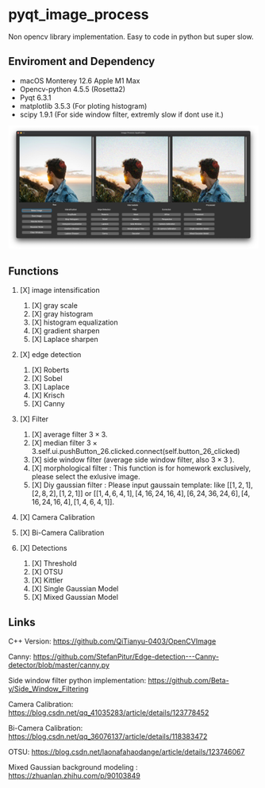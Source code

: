 # pyqt_image_process

Non opencv library implementation. Easy to code in python but super slow.

## Enviroment and Dependency

- macOS Monterey 12.6 Apple M1 Max
- Opencv-python 4.5.5 (Rosetta2)
- Pyqt 6.3.1
- matplotlib  3.5.3 (For ploting histogram)
- scipy 1.9.1 (For side window filter, extremly slow if dont use it.)

![截屏2022-09-27 20.05.58](README.assets/%E6%88%AA%E5%B1%8F2022-09-27%2020.05.58.png)

## Functions

1. [X] image intensification

    1. [X] gray scale
    2. [X] gray histogram
    3. [X] histogram equalization
    4. [X] gradient sharpen
    5. [X] Laplace sharpen
2. [X] edge detection

    1. [X] Roberts
    2. [X] Sobel
    3. [X] Laplace
    4. [X] Krisch
    5. [X] Canny
3. [X] Filter

    1. [X] average filter $3\times 3$.
    2. [X] median filter $3\times 3$.self.ui.pushButton_26.clicked.connect(self.button_26_clicked)
    3. [X] side window filter (average side window filter, also $3\times3$ ).
    4. [X] morphological filter : This function is for homework exclusively, please select the exlusive image.
    5. [X] Diy gaussian filter :  Please input gaussain template:  like $[[1,2,1],[2,8,2],[1,2,1]]$ or $[[1,4,6,4,1],[4,16,24,16,4],[6,24,36,24,6],[4,16,24,16,4],[1,4,6,4,1]]$.
4. [X] Camera Calibration
5. [X] Bi-Camera Calibration
6. [X] Detections
    1. [X] Threshold
    2. [X] OTSU
    3. [X] Kittler
    4. [X] Single Gaussian Model
    5. [X] Mixed Gaussian Model


## Links

C++ Version: https://github.com/QiTianyu-0403/OpenCVImage

Canny: https://github.com/StefanPitur/Edge-detection---Canny-detector/blob/master/canny.py

Side window filter python implementation: https://github.com/Beta-y/Side_Window_Filtering

Camera Calibration: https://blog.csdn.net/qq_41035283/article/details/123778452

Bi-Camera Calibration: https://blog.csdn.net/qq_36076137/article/details/118383472

OTSU: https://blog.csdn.net/laonafahaodange/article/details/123746067

Mixed Gaussian background modeling : https://zhuanlan.zhihu.com/p/90103849
